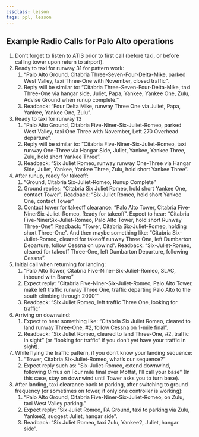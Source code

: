 ```yaml
---
cssclass: lesson
tags: ppl, lesson
---
```

## Example Radio Calls for Palo Alto operations
1. Don’t forget to listen to ATIS prior to first call (before taxi, or before calling tower upon return to airport).
2. Ready to taxi for runway 31 for pattern work:
	1. “Palo Alto Ground, Citabria Three-Seven-Four-Delta-Mike, parked West Valley, taxi Three-One with November, closed traffic”.
	2.  Reply will be similar to: “Citabria Three-Seven-Four-Delta-Mike, taxi Three-One via hangar side, Juliet, Papa, Yankee, Yankee One, Zulu, Advise Ground when runup complete.”
	3. Readback: “Four Delta Mike, runway Three One via Juliet, Papa, Yankee, Yankee One, Zulu”.
3. Ready to taxi for runway 13
	1. “Palo Alto Ground, Citabria Five-Niner-Six-Juliet-Romeo, parked West Valley, taxi One Three with November, Left 270 Overhead departure”.
	2. Reply will be similar to: “Citabria Five-Niner-Six-Juliet-Romeo, taxi runway One-Three via Hangar Side, Juliet, Yankee, Yankee Three, Zulu, hold short Yankee Three”.
	3. Readback: “Six Juliet Romeo, runway runway One-Three via Hangar Side, Juliet, Yankee, Yankee Three, Zulu, hold short Yankee Three”.
4. After runup, ready for takeoff:
	1. “Ground, Citabria Six-Juliet-Romeo, Runup Complete”
	2. Ground replies: “Citabria Six Juliet Romeo, hold short Yankee One, contact Tower”. Readback: “Six Juliet Romeo, hold short Yankee One, contact Tower”
	4. Contact tower for takeoff clearance: “Palo Alto Tower, Citabria Five-NinerSix-Juliet-Romeo, Ready for takeoff”. Expect to hear: “Citabria Five-NinerSix-Juliet-Romeo, Palo Alto Tower, hold short Runway Three-One”. Readback: “Tower, Citabria Six-Juliet-Romeo, holding short Three-One”. And then maybe something like: “Citabria Six-Juliet-Romeo, cleared for takeoff runway Three One, left Dumbarton Departure, follow Cessna on upwind”. Readback: “Six-Juliet-Romeo, cleared for takeoff Three-One, left Dumbarton Departure, following Cessna”.
5. Initial call when returning for landing:
	1. “Palo Alto Tower, Citabria Five-Niner-Six-Juliet-Romeo, SLAC, inbound with Bravo”
	2. Expect reply: “Citabria Five-Niner-Six-Juliet-Romeo, Palo Alto Tower, make left traffic runway Three One, traffic departing Palo Alto to the south climbing through 2000’”
	3. Readback: “Six Juliet Romeo, left traffic Three One, looking for traffic”
6. Arriving on downwind:
	1. Expect to hear something like: “Citabria Six Juliet Romeo, cleared to land runway Three-One, #2, follow Cessna on 1-mile final”.
	2. Readback: “Six Juliet Romeo, cleared to land Three-One, #2, traffic in sight” (or “looking for traffic” if you don’t yet have your traffic in sight).
7. While flying the traffic pattern, if you don’t know your landing sequence:
	1. “Tower, Citabria Six-Juliet-Romeo, what’s our sequence?”
	2. Expect reply such as: “Six-Juliet-Romeo, extend downwind, following Cirrus on Four mile final over Moffat, I’ll call your base” (In this case, stay on downwind until Tower asks you to turn base).
8. After landing, taxi clearance back to parking, after switching to ground frequency (or sometimes on tower, if only one controller is working):
	1. “Palo Alto Ground, Citabria Five-Niner-Six-Juliet-Romeo, on Zulu, taxi West Valley parking.”
	2. Expect reply: “Six Juliet Romeo, PA Ground, taxi to parking via Zulu, Yankee2, suggest Juliet, hangar side”.
	3. Readback: “Six Juliet Romeo, taxi Zulu, Yankee2, Juliet, hangar side”.